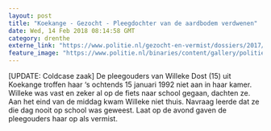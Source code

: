 ```yaml
---
layout: post
title: "Koekange - Gezocht - Pleegdochter van de aardbodem verdwenen"
date: Wed, 14 Feb 2018 08:14:58 GMT
category: drenthe
externe_link: "https://www.politie.nl/gezocht-en-vermist/dossiers/2017/01-koekange-pleegdochter-van-de-aardbodem-verdwenen/de-zaak.html"
feature_image: "https://www.politie.nl/binaries/content/gallery/politie/gezocht/dossiers/2017/coldcasekalender-fotos/01-noord-nederland/willeke-dost.jpg"
---
```


[UPDATE: Coldcase zaak] De pleegouders van Willeke Dost (15) uit Koekange troffen haar ‘s ochtends 15 januari 1992 niet aan in haar kamer. Willeke was vast en zeker al op de fiets naar school gegaan, dachten ze. Aan het eind van de middag kwam Willeke niet thuis. Navraag leerde dat ze die dag nooit op school was geweest. Laat op de avond gaven de pleegouders haar op als vermist.
